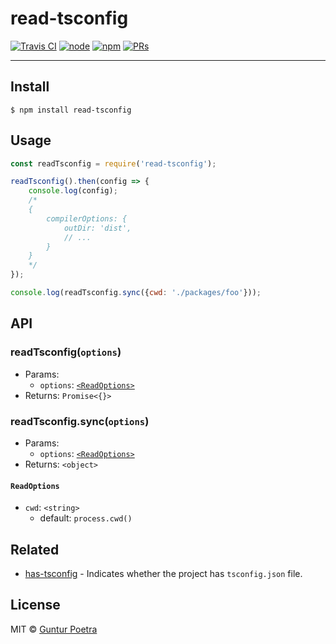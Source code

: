 # read-tsconfig

[![Travis CI](https://img.shields.io/travis/iguntur/read-tsconfig.svg?style=flat-square)](https://travis-ci.org/iguntur/read-tsconfig)
[![node](https://img.shields.io/node/v/read-tsconfig.svg?style=flat-square)](#)
[![npm](https://img.shields.io/npm/v/read-tsconfig.svg?style=flat-square)](https://www.npmjs.org/package/read-tsconfig)
[![PRs](https://img.shields.io/badge/PRs-welcome-blue.svg?style=flat-square)](#)

---

## Install

```console
$ npm install read-tsconfig
```

## Usage

```js
const readTsconfig = require('read-tsconfig');

readTsconfig().then(config => {
    console.log(config);
    /*
    {
        compilerOptions: {
            outDir: 'dist',
            // ...
        }
    }
    */
});

console.log(readTsconfig.sync({cwd: './packages/foo'}));
```

## API

### readTsconfig(`options`)

- Params:
  - `options`: [`<ReadOptions>`](#readoptions)
- Returns: `Promise<{}>`

### readTsconfig.sync(`options`)

- Params:
  - `options`: [`<ReadOptions>`](#readoptions)
- Returns: `<object>`

#### `ReadOptions`

- `cwd`: `<string>`
  - default: `process.cwd()`


## Related

- [has-tsconfig](https://github.com/iguntur/has-tsconfig) - Indicates whether the project has `tsconfig.json` file.


## License

MIT © [Guntur Poetra](https://github.com/iguntur)
